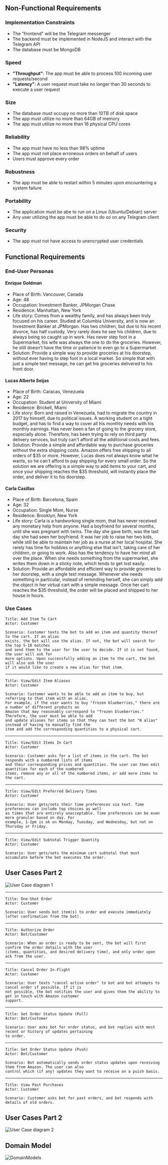 ## Non-Functional Requirements

### Implementation Constraints
 - The "frontend" will be the Telegram messenger
 - The backend must be implemented in NodeJS and interact with the Telegram API
 - The database must be MongoDB

### Speed 
 - **"Throughput"**: The app must be able to process 100 incoming user requests/second
 - **"Latency"**: A user request must take no longer than 30 seconds to execute a user request
 
### Size 
 - The database must occupy no more than 10TB of disk space
 - The app must utilize no more than 64GB of memory
 - The app must utilize no more than 16 physical CPU cores

### Reliability 
 - The app must have no less than 98% uptime
 - The app must not place erroneous orders on behalf of users
 - Users must approve every order
 
### Robustness
 - The app must be able to restart within 5 minutes upon encountering a system failure

### Portability
 - The application must be abe to run on a Linux (Ubuntu/Debian) server
 - Any user utilizing the app must be able to do so on any Telegram client

### Security
 - The app must not have access to unencrypted user credentials

## Functional Requirements

### End-User Personas

#### Enrique Goldman
- Place of Birth: Vancouver, Canada
- Age: 48
- Occupation: Investment Banker, JPMorgan Chase
- Residence: Manhattan, New York
- Life story: Comes from a wealthy family, and has always been truly focused on his career. Studied at Columbia University, and is now an Investment Banker at JPMorgan. Has two children, but due to his recent divorce, has half custody. Very rarely does he see his children, due to always being so caught up in work. Has never step foot in a Supermarket, his wife was always the one to do the groceries. However, he still doesn't have the time or patience to even go to a Supermarket.
- Solution: Provide a simple way to provide groceries at his doorstep, without ever having to step foot in a local market. So simple that with just a simple text message, he can get his groceries delivered to his front door. 

#### Lucas Alberto Seijas
- Place of Birth: Caracas, Venezuela
- Age: 22
- Occupation: Student at University of Miami
- Residence: Brickell, Miami
- Life story: Born and raised in Venezuela, had to migrate the country in 2017 by himself, due to political issues. A working student on a tight budget, and has to find a way to cover all his monthly needs with his monthly earnings. Has never been a fan of going to the grocery store, especially alone. Therefore, has been trying to rely on third party delivery services, but truly can't afford all the additional costs and fees. 
- Solution: Provide a simple and affordable way to purchase groceries without the extra shipping costs. Amazon offers free shipping to all orders of $35 or more. However, Lucas does not always know what he wants, so he can't afford to pay shipping for every small order. So the solution we are offering is a simple way to add items to your cart, and once your shipping reaches the $35 threshold, will instantly place the order, and deliver it to his doorstep. 

#### Carla Casillas
- Place of Birth: Barcelona, Spain
- Age: 32
- Occupation: Single Mom, Nurse
- Residence: Brooklyn, New York
- Life story: Carla is a hardworking single mom, that has never received any monetary help from anyone. Had a boyfriend for several months, until she was pregnant with twins. The day she gave birth, was the last day she had seen her boyfriend. It was her job to raise her two kids, while still be able to maintain her job as a nurse at her local hospital. She rarely has time for hobbies or anything else that isn't, taking care of her children, or going to work. Also has the tendency to have her mind all over the place. When she needs something from the supermarket, she writes them down in a sticky note, which tends to get lost easily.
- Solution: Provide an affordable and efficient way to provide groceries to her doorstep, with a single text message. Whenever she needs something in particular, instead of reminding herself, she can simply add the object in her virtual cart with a simple message. Once her cart reaches the $35 threshold, the order will be placed and shipped to her house in hours. 


### Use Cases

```
Title: Add Item To Cart
Actor: Customer
	
Scenario: Customer texts the bot to add an item and quantity thereof to the cart. If an alias
exists, the bot will use the alias. If not, the bot will search for the top 5-10 matches
and send them to the user for the user to decide. If it is not found, the user will ask for
more options. Upon successfully adding an item to the cart, the bot will also ask the user
if it would like to create a new alias for that item.
```

***

```
Title: View/Edit Item Aliases
Actor: Customer

Scenario: Customer wants to be able to add an item to buy, but referring to that item with an alias. 
For example, if the user wants to buy "frozen blueberries," there are a number of different products on 
Amazon that may reasonably correspond to "frozen blueberries." Therefore, the user must be able to add 
and update aliases for items so that they can text the bot "N alias" instead of having to manually find the 
item and add the corresponding quantities to a physical cart.
```

***

```
Title: View/Edit Items In Cart
Actor: Customer

Scenario: Customer asks for a list of items in the cart. The bot responds with a numbered lists of items 
and their corresponding prices and quantities. The user can then edit quantities for each of the numbered 
items, remove any or all of the numbered items, or add more items to the cart.
```

***

```
Title: View/Edit Preferred Delivery Times
Actor: Customer

Scenario: User gets/sets their time preferences via text. Time preferences can include top choices as well 
as times that are entirely unacceptable. Time preferences can be even more granular based on day. For 
example, 1-2pm is ok on Monday, Tuesday, and Wednesday, but not on Thursday or Friday.
```

***

```
Title: View/Edit Subtotal Trigger Quantity
Actor: Customer

Scenario: User gets/sets the minimum cart subtotal that must accumulate before the bot executes the order.
```

## User Cases Part 2
![User Case diagram 1](https://user-images.githubusercontent.com/35755459/66063862-41587900-e512-11e9-99cd-ef2800145006.png)
***

```
Title: One-Shot Order
Actor: Customer

Scenario: User sends bot item(s) to order and execute immediately (after confirmation from the bot).
```

***

```
Title: Authorize Order
Actor: Bot/Customer

Scenario: When an order is ready to be sent, the bot will first confirm the order details with the user 
(items, quantities, and desired delivery time), and only order upon ack from the user.
```

***

```
Title: Cancel Order In-Flight
Actor: Customer

Scenario: User texts "cancel active order" to bot and bot attempts to cancel order if possible. If it is 
not possible, the bot notifies the user and gives them the ability to get in touch with Amazon customer 
support.
```

***

```
Title: Get Order Status Update (Pull)
Actor: Bot/Customer

Scenario: User asks bot for order status, and bot replies with most recent or history of updates pertaining 
to order.
```

***

```
Title: Get Order Status Update (Push)
Actor: Bot/Customer

Scenario: Bot automatically sends order status updates upon receiving them from Amazon. The user can also 
control which (if any) updates they want to receive on a puish basis.
```

***

```
Title: View Past Purchases
Actor: Customer

Scenario: Customer asks bot for past orders, and bot responds with details of old orders.
```
## User Cases Part 2
![User Case diagram 2](https://user-images.githubusercontent.com/35755459/66063444-5e407c80-e511-11e9-9c9d-969a8b0783e8.png)

## Domain Model

![DomainModels](https://user-images.githubusercontent.com/43123370/66007821-deb79c80-e481-11e9-8f05-e5ff2475fe32.png)
